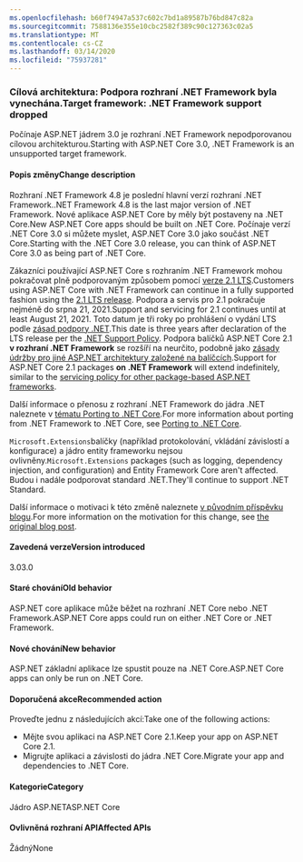 ```yaml
---
ms.openlocfilehash: b60f74947a537c602c7bd1a89587b76bd847c82a
ms.sourcegitcommit: 7588136e355e10cbc2582f389c90c127363c02a5
ms.translationtype: MT
ms.contentlocale: cs-CZ
ms.lasthandoff: 03/14/2020
ms.locfileid: "75937281"
---
```

### <a name="target-framework-net-framework-support-dropped"></a><span data-ttu-id="eb4f8-101">Cílová architektura: Podpora rozhraní .NET Framework byla vynechána.</span><span class="sxs-lookup"><span data-stu-id="eb4f8-101">Target framework: .NET Framework support dropped</span></span>

<span data-ttu-id="eb4f8-102">Počínaje ASP.NET jádrem 3.0 je rozhraní .NET Framework nepodporovanou cílovou architekturou.</span><span class="sxs-lookup"><span data-stu-id="eb4f8-102">Starting with ASP.NET Core 3.0, .NET Framework is an unsupported target framework.</span></span>

#### <a name="change-description"></a><span data-ttu-id="eb4f8-103">Popis změny</span><span class="sxs-lookup"><span data-stu-id="eb4f8-103">Change description</span></span>

<span data-ttu-id="eb4f8-104">Rozhraní .NET Framework 4.8 je poslední hlavní verzí rozhraní .NET Framework.</span><span class="sxs-lookup"><span data-stu-id="eb4f8-104">.NET Framework 4.8 is the last major version of .NET Framework.</span></span> <span data-ttu-id="eb4f8-105">Nové aplikace ASP.NET Core by měly být postaveny na .NET Core.</span><span class="sxs-lookup"><span data-stu-id="eb4f8-105">New ASP.NET Core apps should be built on .NET Core.</span></span> <span data-ttu-id="eb4f8-106">Počínaje verzí .NET Core 3.0 si můžete myslet, ASP.NET Core 3.0 jako součást .NET Core.</span><span class="sxs-lookup"><span data-stu-id="eb4f8-106">Starting with the .NET Core 3.0 release, you can think of ASP.NET Core 3.0 as being part of .NET Core.</span></span>

<span data-ttu-id="eb4f8-107">Zákazníci používající ASP.NET Core s rozhraním .NET Framework mohou pokračovat plně podporovaným způsobem pomocí [verze 2.1 LTS](https://www.microsoft.com/net/download/dotnet-core/2.1).</span><span class="sxs-lookup"><span data-stu-id="eb4f8-107">Customers using ASP.NET Core with .NET Framework can continue in a fully supported fashion using the [2.1 LTS release](https://www.microsoft.com/net/download/dotnet-core/2.1).</span></span> <span data-ttu-id="eb4f8-108">Podpora a servis pro 2.1 pokračuje nejméně do srpna 21, 2021.</span><span class="sxs-lookup"><span data-stu-id="eb4f8-108">Support and servicing for 2.1 continues until at least August 21, 2021.</span></span> <span data-ttu-id="eb4f8-109">Toto datum je tři roky po prohlášení o vydání LTS podle [zásad podpory .NET](https://www.microsoft.com/net/platform/support-policy).</span><span class="sxs-lookup"><span data-stu-id="eb4f8-109">This date is three years after declaration of the LTS release per the [.NET Support Policy](https://www.microsoft.com/net/platform/support-policy).</span></span> <span data-ttu-id="eb4f8-110">Podpora balíčků ASP.NET Core 2.1 **v rozhraní .NET Framework** se rozšíří na neurčito, podobně jako [zásady údržby pro jiné ASP.NET architektury založené na balíčcích](https://dotnet.microsoft.com/platform/support/policy/aspnet).</span><span class="sxs-lookup"><span data-stu-id="eb4f8-110">Support for ASP.NET Core 2.1 packages **on .NET Framework** will extend indefinitely, similar to the [servicing policy for other package-based ASP.NET frameworks](https://dotnet.microsoft.com/platform/support/policy/aspnet).</span></span>

<span data-ttu-id="eb4f8-111">Další informace o přenosu z rozhraní .NET Framework do jádra .NET naleznete v [tématu Porting to .NET Core](~/docs/core/porting/index.md).</span><span class="sxs-lookup"><span data-stu-id="eb4f8-111">For more information about porting from .NET Framework to .NET Core, see [Porting to .NET Core](~/docs/core/porting/index.md).</span></span>

<span data-ttu-id="eb4f8-112">`Microsoft.Extensions`balíčky (například protokolování, vkládání závislostí a konfigurace) a jádro entity frameworku nejsou ovlivněny.</span><span class="sxs-lookup"><span data-stu-id="eb4f8-112">`Microsoft.Extensions` packages (such as logging, dependency injection, and configuration) and Entity Framework Core aren't affected.</span></span> <span data-ttu-id="eb4f8-113">Budou i nadále podporovat standard .NET.</span><span class="sxs-lookup"><span data-stu-id="eb4f8-113">They'll continue to support .NET Standard.</span></span>

<span data-ttu-id="eb4f8-114">Další informace o motivaci k této změně naleznete [v původním příspěvku blogu](https://devblogs.microsoft.com/aspnet/a-first-look-at-changes-coming-in-asp-net-core-3-0/).</span><span class="sxs-lookup"><span data-stu-id="eb4f8-114">For more information on the motivation for this change, see [the original blog post](https://devblogs.microsoft.com/aspnet/a-first-look-at-changes-coming-in-asp-net-core-3-0/).</span></span>

#### <a name="version-introduced"></a><span data-ttu-id="eb4f8-115">Zavedená verze</span><span class="sxs-lookup"><span data-stu-id="eb4f8-115">Version introduced</span></span>

<span data-ttu-id="eb4f8-116">3.0</span><span class="sxs-lookup"><span data-stu-id="eb4f8-116">3.0</span></span>

#### <a name="old-behavior"></a><span data-ttu-id="eb4f8-117">Staré chování</span><span class="sxs-lookup"><span data-stu-id="eb4f8-117">Old behavior</span></span>

<span data-ttu-id="eb4f8-118">ASP.NET core aplikace může běžet na rozhraní .NET Core nebo .NET Framework.</span><span class="sxs-lookup"><span data-stu-id="eb4f8-118">ASP.NET Core apps could run on either .NET Core or .NET Framework.</span></span>

#### <a name="new-behavior"></a><span data-ttu-id="eb4f8-119">Nové chování</span><span class="sxs-lookup"><span data-stu-id="eb4f8-119">New behavior</span></span>

<span data-ttu-id="eb4f8-120">ASP.NET základní aplikace lze spustit pouze na .NET Core.</span><span class="sxs-lookup"><span data-stu-id="eb4f8-120">ASP.NET Core apps can only be run on .NET Core.</span></span>

#### <a name="recommended-action"></a><span data-ttu-id="eb4f8-121">Doporučená akce</span><span class="sxs-lookup"><span data-stu-id="eb4f8-121">Recommended action</span></span>

<span data-ttu-id="eb4f8-122">Proveďte jednu z následujících akcí:</span><span class="sxs-lookup"><span data-stu-id="eb4f8-122">Take one of the following actions:</span></span>

- <span data-ttu-id="eb4f8-123">Mějte svou aplikaci na ASP.NET Core 2.1.</span><span class="sxs-lookup"><span data-stu-id="eb4f8-123">Keep your app on ASP.NET Core 2.1.</span></span>
- <span data-ttu-id="eb4f8-124">Migrujte aplikaci a závislosti do jádra .NET Core.</span><span class="sxs-lookup"><span data-stu-id="eb4f8-124">Migrate your app and dependencies to .NET Core.</span></span>

#### <a name="category"></a><span data-ttu-id="eb4f8-125">Kategorie</span><span class="sxs-lookup"><span data-stu-id="eb4f8-125">Category</span></span>

<span data-ttu-id="eb4f8-126">Jádro ASP.NET</span><span class="sxs-lookup"><span data-stu-id="eb4f8-126">ASP.NET Core</span></span>

#### <a name="affected-apis"></a><span data-ttu-id="eb4f8-127">Ovlivněná rozhraní API</span><span class="sxs-lookup"><span data-stu-id="eb4f8-127">Affected APIs</span></span>

<span data-ttu-id="eb4f8-128">Žádný</span><span class="sxs-lookup"><span data-stu-id="eb4f8-128">None</span></span>

<!-- 

#### Affected APIs

Not detectable via API analysis

-->
